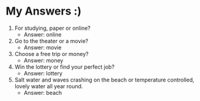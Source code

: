 # My Answers :)
1.  For studying, paper or online?
    - Answer: online
2. Go to the theater or a movie?
    - Answer: movie
3. Choose a free trip or money?
    - Answer: money
4. Win the lottery or find your perfect job?
    - Answer: lottery
5. Salt water and waves crashing on the beach or temperature controlled, lovely water all year round.
    - Answer: beach
